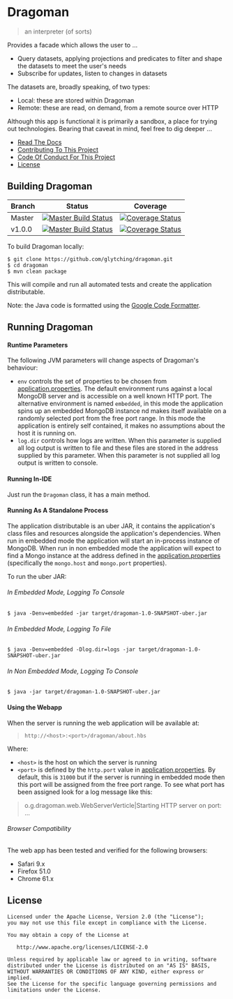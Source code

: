Dragoman
======

> an interpreter (of sorts)

Provides a facade which allows the user to ...

* Query datasets, applying projections and predicates to filter and shape the datasets to meet the user's needs
* Subscribe for updates, listen to changes in datasets

The datasets are, broadly speaking, of two types:

* Local: these are stored within Dragoman
* Remote: these are read, on demand, from a remote source over HTTP 

Although this app is functional it is primarily a sandbox, a place for trying out technologies. Bearing that caveat in mind, feel free to dig deeper ...
 
* [Read The Docs](https://glytching.github.io/dragoman/)
* [Contributing To This Project](.github/CONTRIBUTING.md)
* [Code Of Conduct For This Project](.github/CODE_OF_CONDUCT.md)
* [License](LICENSE)

Building Dragoman
-------

| Branch  | Status | Coverage |
| --------| ------ | -------- |
| Master  | [![Master Build Status](https://travis-ci.org/glytching/dragoman.svg?branch=master)](https://travis-ci.org/glytching/dragoman)  | [![Coverage Status](https://coveralls.io/repos/github/glytching/dragoman/badge.svg?branch=master)](https://coveralls.io/github/glytching/dragoman?branch=master) |
| v1.0.0  | [![Master Build Status](https://travis-ci.org/glytching/dragoman.svg?branch=v1.0.0)](https://travis-ci.org/glytching/dragoman/branches)  | [![Coverage Status](https://coveralls.io/repos/github/glytching/dragoman/badge.svg?branch=v1.0.0)](https://coveralls.io/github/glytching/dragoman?branch=v1.0.0) |


To build Dragoman locally:

```
$ git clone https://github.com/glytching/dragoman.git
$ cd dragoman
$ mvn clean package
```

This will compile and run all automated tests and create the application distributable. 

Note: the Java code is formatted using the [Google Code Formatter](https://github.com/google/google-java-format).

Running Dragoman
-------
 
#### Runtime Parameters

The following JVM parameters will change aspects of Dragoman's behaviour:

* `env` controls the set of properties to be chosen from [application.properties](src/main/resources/application.properties). The default environment runs against a local MongoDB server and is accessible on a well known HTTP port. The alternative environment is named `embedded`, in this mode the application spins up an embedded MongoDB instance nd makes itself available on a randomly selected port from the free port range. In this mode the application is entirely self contained, it makes no assumptions about the host it is running on.
* `log.dir` controls how logs are written. When this parameter is supplied all log output is written to file and these files are stored in the address supplied by this parameter. When this parameter is not supplied all log output is written to console.

#### Running In-IDE

Just run the `Dragoman` class, it has a main method.

#### Running As A Standalone Process

The application distributable is an uber JAR, it contains the application's class files and resources alongside the application's dependencies. When run in embedded mode the application will start an in-process instance of MongoDB. When run in non embedded mode the application will expect to find a Mongo instance at the address defined in the [application.properties](src/main/resources/application.properties) (specifically the `mongo.host` and `mongo.port` properties).

To run the uber JAR:

###### In Embedded Mode, Logging To Console

```
$ java -Denv=embedded -jar target/dragoman-1.0-SNAPSHOT-uber.jar
```

###### In Embedded Mode, Logging To File

```
$ java -Denv=embedded -Dlog.dir=logs -jar target/dragoman-1.0-SNAPSHOT-uber.jar
```

###### In Non Embedded Mode, Logging To Console

```
$ java -jar target/dragoman-1.0-SNAPSHOT-uber.jar
```

#### Using the Webapp

When the server is running the web application will be available at:

> `http://<host>:<port>/dragoman/about.hbs`

Where:

* `<host>` is the host on which the server is running
* `<port>` is defined by the `http.port` value in [application.properties](src/main/resources/application.properties). By default, this is `31000` but if the server is running in embedded mode then this port will be assigned from the free port range. To see what port has been assigned look for a log message like this:

> o.g.dragoman.web.WebServerVerticle|Starting HTTP server on port: ... 

###### Browser Compatibility

The web app has been tested and verified for the following browsers:

* Safari 9.x
* Firefox 51.0
* Chrome 61.x

License
-------

    Licensed under the Apache License, Version 2.0 (the "License");
    you may not use this file except in compliance with the License.
    
    You may obtain a copy of the License at

       http://www.apache.org/licenses/LICENSE-2.0

    Unless required by applicable law or agreed to in writing, software
    distributed under the License is distributed on an "AS IS" BASIS,
    WITHOUT WARRANTIES OR CONDITIONS OF ANY KIND, either express or implied.
    See the License for the specific language governing permissions and
    limitations under the License.